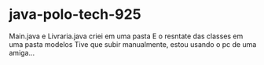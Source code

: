 # java-polo-tech-925
Main.java e Livraria.java criei em uma pasta
E o resntate das classes em uma pasta modelos
Tive que subir manualmente, estou usando o pc de uma amiga...
